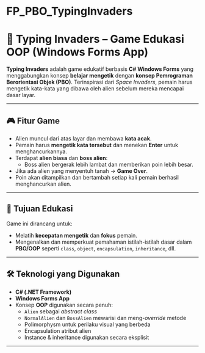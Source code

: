 # FP_PBO_TypingInvaders

# 👾 Typing Invaders – Game Edukasi OOP (Windows Forms App)

**Typing Invaders** adalah game edukatif berbasis **C# Windows Forms** yang menggabungkan konsep **belajar mengetik** dengan **konsep Pemrograman Berorientasi Objek (PBO)**. Terinspirasi dari *Space Invaders*, pemain harus mengetik kata-kata yang dibawa oleh alien sebelum mereka mencapai dasar layar.

---

## 🎮 Fitur Game

- Alien muncul dari atas layar dan membawa **kata acak**.
- Pemain harus **mengetik kata tersebut** dan menekan **Enter** untuk menghancurkannya.
- Terdapat **alien biasa** dan **boss alien**:
  - Boss alien bergerak lebih lambat dan memberikan poin lebih besar.
- Jika ada alien yang menyentuh tanah → **Game Over**.
- Poin akan ditampilkan dan bertambah setiap kali pemain berhasil menghancurkan alien.

---

## 🧠 Tujuan Edukasi

Game ini dirancang untuk:
- Melatih **kecepatan mengetik** dan **fokus** pemain.
- Mengenalkan dan memperkuat pemahaman istilah-istilah dasar dalam **PBO/OOP** seperti `class`, `object`, `encapsulation`, `inheritance`, dll.

---

## 🛠️ Teknologi yang Digunakan

- **C# (.NET Framework)**
- **Windows Forms App**
- Konsep **OOP** digunakan secara penuh:
  - `Alien` sebagai *abstract class*
  - `NormalAlien` dan `BossAlien` mewarisi dan meng-*override* metode
  - Polimorphysm untuk perilaku visual yang berbeda
  - Encapsulation atribut alien
  - Instance & inheritance digunakan secara eksplisit

---


